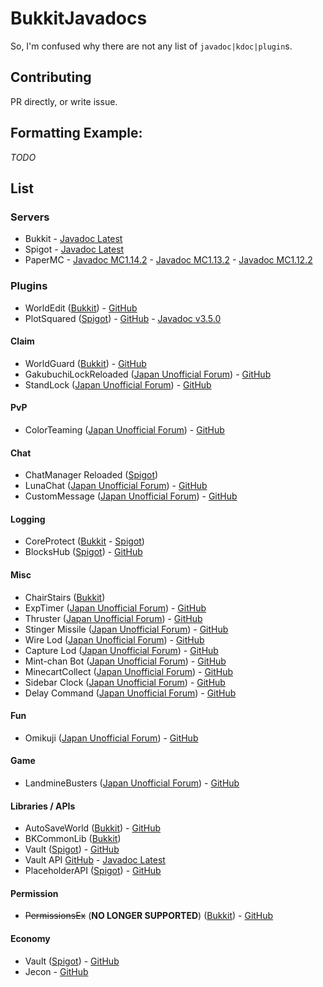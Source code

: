 # BukkitJavadocs
So, I'm confused why there are not any list of `javadoc|kdoc|plugin`s.

## Contributing
PR directly, or write issue.

## Formatting Example:
*TODO*
## List
### Servers
* Bukkit - [Javadoc Latest]()
* Spigot - [Javadoc Latest]()
* PaperMC - [Javadoc MC1.14.2](https://papermc.io/javadocs/1.14/overview-summary.html) - [Javadoc MC1.13.2](https://papermc.io/javadocs/1.13/overview-summary.html) - [Javadoc MC1.12.2](https://papermc.io/javadocs/1.12/overview-summary.html) 

### Plugins
* WorldEdit ([Bukkit](https://dev.bukkit.org/projects/worldedit/)) - [GitHub](https://github.com/EngineHub/WorldEdit/)
* PlotSquared ([Spigot](https://www.spigotmc.org/resources/plotsquared.1177/)) - [GitHub](https://github.com/IntellectualSites/PlotSquared/) - [Javadoc v3.5.0](https://empcraft.com/plotsquared/doc/)

#### Claim
* WorldGuard ([Bukkit](https://dev.bukkit.org/projects/worldguard/)) - [GitHub](https://github.com/EngineHub/WorldGuard/)
* GakubuchiLockReloaded ([Japan Unofficial Forum](https://forum.minecraftuser.jp/viewtopic.php?f=38&t=21210&p=193927#p193927)) - [GitHub](https://github.com/ucchyocean/GakubuchiLockReloaded)
* StandLock ([Japan Unofficial Forum](https://forum.minecraftuser.jp/viewtopic.php?f=38&t=21210&p=193927#p193927)) - [GitHub](https://github.com/ucchyocean/StandLock)

#### PvP
* ColorTeaming ([Japan Unofficial Forum](https://forum.minecraftuser.jp/viewtopic.php?f=38&t=9729)) - [GitHub](https://github.com/ucchyocean/ColorTeaming)

#### Chat
* ChatManager Reloaded ([Spigot](https://www.spigotmc.org/resources/chatmanager-reloaded.14780/))
* LunaChat ([Japan Unofficial Forum](https://forum.minecraftuser.jp/viewtopic.php?f=38&t=13739)) - [GitHub](https://github.com/ucchyocean/LunaChat/)
* CustomMessage ([Japan Unofficial Forum]()) - [GitHub](https://github.com/yuttyann/CustomMessage)

#### Logging
* CoreProtect ([Bukkit](https://dev.bukkit.org/projects/coreprotect/) - [Spigot](https://www.spigotmc.org/resources/coreprotect.8631/))
* BlocksHub ([Spigot](https://www.spigotmc.org/resources/blockshub.331/)) - [GitHub](https://www.spigotmc.org/resources/blockshub.331/)

#### Misc
* ChairStairs ([Bukkit](https://dev.bukkit.org/projects/chairstairs))
* ExpTimer ([Japan Unofficial Forum](https://forum.minecraftuser.jp/viewtopic.php?f=38&t=21210)) - [GitHub](https://github.com/ucchyocean/ExpTimer)
* Thruster ([Japan Unofficial Forum](https://forum.minecraftuser.jp/viewtopic.php?f=38&t=21210&p=184264#p184264)) - [GitHub](https://github.com/ucchyocean/Thruster)
* Stinger Missile ([Japan Unofficial Forum](https://forum.minecraftuser.jp/viewtopic.php?f=38&t=21210&p=187386#p187386)) - [GitHub](https://github.com/ucchyocean/StingerMissile)
* Wire Lod ([Japan Unofficial Forum](https://forum.minecraftuser.jp/viewtopic.php?f=38&t=21210&p=188854#p188854)) - [GitHub](https://github.com/ucchyocean/WireRod)
* Capture Lod ([Japan Unofficial Forum](https://forum.minecraftuser.jp/viewtopic.php?f=38&t=21210&p=192155#p192155)) - [GitHub](https://github.com/ucchyocean/CaptureRod)
* Mint-chan Bot ([Japan Unofficial Forum](https://forum.minecraftuser.jp/viewtopic.php?f=38&t=27153)) - [GitHub](https://github.com/ucchyocean/MintChatBot)
* MinecartCollect ([Japan Unofficial Forum](https://forum.minecraftuser.jp/viewtopic.php?f=38&t=21210&start=40#p217288)) - [GitHub](https://github.com/ucchyocean/MinecartCollect)
* Sidebar Clock ([Japan Unofficial Forum](https://forum.minecraftuser.jp/viewtopic.php?f=38&t=21210&p=251522#p251522)) - [GitHub](https://github.com/ucchyocean/SidebarClock)
* Delay Command ([Japan Unofficial Forum](https://forum.minecraftuser.jp/viewtopic.php?f=38&t=21210&p=188834#p188834)) - [GitHub](https://github.com/ucchyocean/DelayCommand)

#### Fun
* Omikuji ([Japan Unofficial Forum](https://forum.minecraftuser.jp/viewtopic.php?f=38&t=21210&p=196759#p196759)) - [GitHub](https://github.com/ucchyocean/OmikujiSign)

#### Game
* LandmineBusters ([Japan Unofficial Forum](https://forum.minecraftuser.jp/viewtopic.php?f=38&t=21210&p=194155#p194155)) - [GitHub](https://github.com/ucchyocean/LandmineBusters)

#### Libraries / APIs
* AutoSaveWorld ([Bukkit](https://dev.bukkit.org/projects/autosaveworld)) - [GitHub](https://github.com/Shevchik/AutoSaveWorld/)
* BKCommonLib ([Bukkit](https://dev.bukkit.org/projects/bkcommonlib))
* Vault ([Spigot](https://www.spigotmc.org/resources/vault.34315/)) - [GitHub](https://github.com/MilkBowl/Vault/)
* Vault API [GitHub](https://github.com/MilkBowl/VaultAPI/) - [Javadoc Latest](http://milkbowl.github.io/VaultAPI/)
* PlaceholderAPI ([Spigot](https://www.spigotmc.org/resources/placeholderapi.6245/)) - [GitHub](https://github.com/PlaceholderAPI/PlaceholderAPI)

#### Permission
* ~~PermissionsEx~~ (**NO LONGER SUPPORTED**) ([Bukkit](https://dev.bukkit.org/projects/permissionsex)) - [GitHub](https://github.com/PEXPlugins/PermissionsEx/)

#### Economy
* Vault ([Spigot](https://www.spigotmc.org/resources/vault.34315/)) - [GitHub](https://github.com/MilkBowl/Vault/)
* Jecon - [GitHub](https://github.com/HimaJyun/Jecon/)
